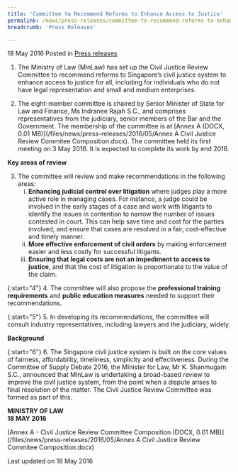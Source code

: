 ```yaml
---
title: 'Committee to Recommend Reforms to Enhance Access to Justice'
permalink: /news/press-releases/committee-to-recommend-reforms-to-enhance-access-to-justice/
breadcrumb: 'Press Releases'

---
```


18 May 2016 Posted in [Press releases](/news/press-releases)


1. The Ministry of Law (MinLaw) has set up the Civil Justice Review Committee to recommend reforms to Singapore’s civil justice system to enhance access to justice for all, including for individuals who do not have legal representation and small and medium enterprises. 


2. The eight-member committee is chaired by Senior Minister of State for Law and Finance, Ms Indranee Rajah S.C., and comprises representatives from the judiciary, senior members of the Bar and the Government. The membership of the committee is at [Annex A (DOCX, 0.01 MB)](/files/news/press-releases/2016/05/Annex A Civil Justice Review Commitee Composition.docx). The committee held its first meeting on 3 May 2016. It is expected to complete its work by end 2016.

**Key areas of review**

<ol start="3">
<li>The committee will review and make recommendations in the following areas:

<ol style="list-style-type: lower-roman;">
<li><strong>Enhancing judicial control over litigation</strong> where judges play a more active role in managing cases. For instance, a judge could be involved in the early stages of a case and work with litigants to identify the issues in contention to narrow the number of issues contested in court. This can help save time and cost for the parties involved, and ensure that cases are resolved in a fair, cost-effective and timely manner.</li>
<li><strong>More effective enforcement of civil orders</strong> by making enforcement easier and less costly for successful litigants.</li>
<li><strong>Ensuring that legal costs are not an impediment to access to justice</strong>, and that the cost of litigation is proportionate to the value of the claim.</li>
</ol>
</li>
</ol>

{:start="4"}
4. The committee will also propose the **professional training requirements** and **public education measures** needed to support their recommendations.

 
{:start="5"}
5. In developing its recommendations, the committee will consult industry representatives, including lawyers and the judiciary, widely.


**Background**
 
{:start="6"}
6. The Singapore civil justice system is built on the core values of fairness, affordability, timeliness, simplicity and effectiveness. During the Committee of Supply Debate 2016, the Minister for Law, Mr K. Shanmugam S.C., announced that MinLaw is undertaking a broad-based review to improve the civil justice system, from the point when a dispute arises to final resolution of the matter. The Civil Justice Review Committee was formed as part of this.

**MINISTRY OF LAW**  
**18 MAY 2016**

[Annex A - Civil Justice Review Committee Composition (DOCX, 0.01 MB)](/files/news/press-releases/2016/05/Annex A Civil Justice Review Commitee Composition.docx)




<p class="right-side-updated">Last updated on 18 May 2016</p>
